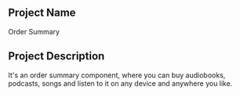 ## Project Name

Order Summary

## Project Description

It's an order summary component, where you can buy audiobooks, podcasts, songs and listen to it on any device and anywhere you like.

